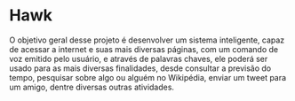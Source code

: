 # Hawk

O objetivo geral desse projeto é desenvolver um sistema inteligente, capaz de acessar a internet e suas mais diversas páginas, com um comando de voz emitido pelo usuário, e através de palavras chaves, ele poderá ser usado para as mais diversas finalidades, desde consultar a previsão do tempo, pesquisar sobre algo ou alguém no Wikipédia, enviar um tweet para um amigo, dentre diversas outras atividades.

